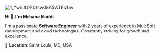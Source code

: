 ![1_YwnJOzF01swQ8A5WTEizbw](https://github.com/user-attachments/assets/e2980ec0-9a1c-4194-86e6-6ff347d5c246)

**Hi 👋, I'm Mohana Maddi**

I'm a passionate **Software Engineer** with 2 years of experience in MuleSoft development and cloud technologies. Constantly striving for growth and excellence.

📍 **Location**: Saint Louis, MO, USA 

